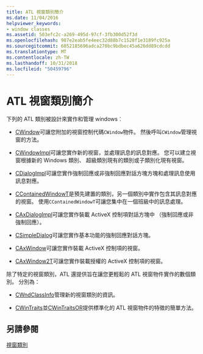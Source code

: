 ```yaml
---
title: ATL 視窗類別簡介
ms.date: 11/04/2016
helpviewer_keywords:
- window classes
ms.assetid: 503efc2c-a269-495d-97cf-3fb300d52f3d
ms.openlocfilehash: 987e2eab5fe4eec32d88b7c1528f1e3189fc925a
ms.sourcegitcommit: 6052185696adca270bc9bdbec45a626dd89cdcdd
ms.translationtype: MT
ms.contentlocale: zh-TW
ms.lasthandoff: 10/31/2018
ms.locfileid: "50459796"
---
```

# <a name="introduction-to-atl-window-classes"></a>ATL 視窗類別簡介

下列的 ATL 類別被設計來實作和管理 windows︰

- [CWindow](../atl/reference/cwindow-class.md)可讓您附加的視窗控制代碼`CWindow`物件。 然後呼叫`CWindow`管理視窗的方法。

- [CWindowImpl](../atl/reference/cwindowimpl-class.md)可讓您實作新的視窗，並處理訊息的訊息對應。 您可以建立視窗根據新的 Windows 類別、 超級類別現有的類別或子類別化現有視窗。

- [CDialogImpl](../atl/reference/cdialogimpl-class.md)可讓您實作強制回應或非強制回應對話方塊方塊和處理訊息使用訊息對應。

- [CContainedWindowT](../atl/reference/ccontainedwindowt-class.md)是預先建置的類別，另一個類別中實作包含其訊息對應的視窗。 使用`CContainedWindowT`可讓您集中在一個班級中的訊息處理。

- [CAxDialogImpl](../atl/reference/caxdialogimpl-class.md)可讓您實作裝載 ActiveX 控制項對話方塊中 （強制回應或非強制回應）。

- [CSimpleDialog](../atl/reference/csimpledialog-class.md)可讓您實作基本功能的強制回應對話方塊。

- [CAxWindow](../atl/reference/caxwindow-class.md)可讓您實作裝載 ActiveX 控制項的視窗。

- [CAxWindow2T](../atl/reference/caxwindow2t-class.md)可讓您實作裝載授權的 ActiveX 控制項的視窗。

除了特定的視窗類別，ATL 還提供旨在讓您更輕鬆的 ATL 視窗物件實作的數個類別。 分別為：

- [CWndClassInfo](../atl/reference/cwndclassinfo-class.md)管理新的視窗類別的資訊。

- [CWinTraits](../atl/reference/cwintraits-class.md)並[CWinTraitsOR](../atl/reference/cwintraitsor-class.md)提供標準化的 ATL 視窗物件的特徵的簡單方法。

## <a name="see-also"></a>另請參閱

[視窗類別](../atl/atl-window-classes.md)

